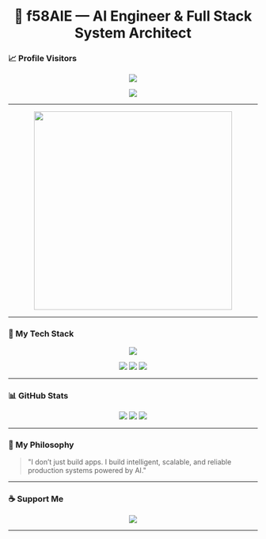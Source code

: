 <h1 align="center">
  🤖 f58AIE — AI Engineer & Full Stack System Architect
</h1>

### 📈 Profile Visitors

<p align="center">
  <img src="https://komarev.com/ghpvc/?username=f58aie&color=0A3D62&style=flat-square">
</p>

<p align="center">
  <img src="https://readme-typing-svg.demolab.com/?lines=Building%20Intelligent%20Systems;AI%20Engineer;Full%20Stack%20Developer;System%20Architect;Machine%20Learning%20Driven&center=true&width=800&height=50&color=0A3D62&vCenter=true">
</p>

---

<p align="center">
  <img src="https://media.giphy.com/media/qgQUggAC3Pfv687qPC/giphy.gif" width="400" />
</p>

---

### 🧰 My Tech Stack

<p align="center">
  <img src="https://skillicons.dev/icons?i=python,tensorflow,pytorch,scikit-learn,dotnet,nodejs,vue,react,ts,js,sql,mongodb,postman,git,docker,linux,windows,apple" />
</p>

<p align="center">
  <img src="https://img.shields.io/badge/AI%20Engineering-Active%20Learning-0A3D62?style=for-the-badge" />
  <img src="https://img.shields.io/badge/Full%20Stack-Enterprise%20Ready-0A3D62?style=for-the-badge" />
  <img src="https://img.shields.io/badge/Mindset-Production%20Systems-0A3D62?style=for-the-badge" />
</p>

---

### 📊 GitHub Stats

<p align="center">
  <img src="https://github-readme-stats.vercel.app/api?username=f58aie&show_icons=true&theme=tokyonight&hide_border=true" />
  <img src="https://github-readme-stats.vercel.app/api/top-langs/?username=f58aie&layout=compact&theme=tokyonight&hide_border=true" />
  <img src="https://github-readme-activity-graph.vercel.app/graph?username=f58aie&bg_color=000000&color=0A3D62&line=0A3D62&point=5DADE2&area=true&hide_border=true" />
</p>

---

### 🧠 My Philosophy

> "I don’t just build apps. I build intelligent, scalable, and reliable production systems powered by AI."

---

### ☕ Support Me

<p align="center">
  <a href="https://coff.ee/f58aie" target="_blank">
    <img src="https://img.shields.io/badge/Buy%20me%20a%20coffee-0A3D62?style=for-the-badge&logo=buy-me-a-coffee&logoColor=white" />
  </a>
</p>

---

